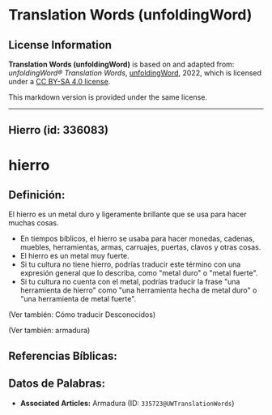 # Translation Words (unfoldingWord)

## License Information

**Translation Words (unfoldingWord)** is based on and adapted from: _unfoldingWord® Translation Words_, [unfoldingWord](https://unfoldingword.org/utw), 2022, which is licensed under a [CC BY-SA 4.0 license](https://creativecommons.org/licenses/by-sa/4.0/legalcode.en).

This markdown version is provided under the same license.



--------------------------------

## Hierro (id: 336083)

hierro
======

Definición:
-----------

El hierro es un metal duro y ligeramente brillante que se usa para hacer muchas cosas.

* En tiempos bíblicos, el hierro se usaba para hacer monedas, cadenas, muebles, herramientas, armas, carruajes, puertas, clavos y otras cosas.
* El hierro es un metal muy fuerte.
* Si tu cultura no tiene hierro, podrías traducir este término con una expresión general que lo describa, como "metal duro" o "metal fuerte".
* Si tu cultura no cuenta con el metal, podrías traducir la frase "una herramienta de hierro" como "una herramienta hecha de metal duro" o "una herramienta de metal fuerte".

(Ver también: Cómo traducir Desconocidos)

(Ver también: armadura)

Referencias Bíblicas:
---------------------

Datos de Palabras:
------------------

* **Associated Articles:** Armadura (ID: `335723@UWTranslationWords`)

